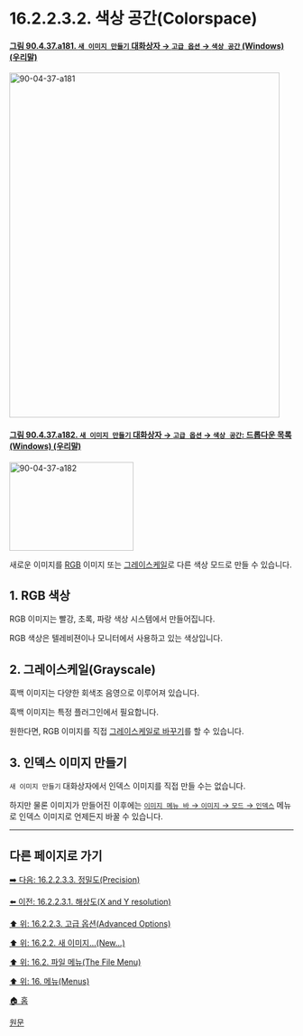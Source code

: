 # 16.2.2.3.2. 색상 공간(Colorspace)

<a id="90-04-37-a181"></a>

#### [그림 90.4.37.a181. `새 이미지 만들기` 대화상자 → `고급 옵션` → `색상 공간` (Windows) (우리말)](./90-04-0037-create_a_new_image.md#90-04-37-a181)
<img width="479" height="611" alt="90-04-37-a181" src="https://github.com/user-attachments/assets/1a3b8be2-1add-4ee4-9c63-a9f0a65994bc" />

<a id="90-04-37-a182"></a>

#### [그림 90.4.37.a182. `새 이미지 만들기` 대화상자 → `고급 옵션` → `색상 공간`: 드롭다운 목록 (Windows) (우리말)](./90-04-0037-create_a_new_image.md#90-04-37-a182)
<img width="220" height="157" alt="90-04-37-a182" src="https://github.com/user-attachments/assets/1d1d9ee9-a1c3-4b6f-ae2b-57b139a54847" />

새로운 이미지를 [RGB](./19-glossaryx-color_model_rgb.md) 이미지 또는 [그레이스케일](./19-glossaryx-color_mode_grayscale.md)로 다른 색상 모드로 만들 수 있습니다.

<a id="16-02-02-03-02-s1"></a>

## 1. RGB 색상
RGB 이미지는 빨강, 초록, 파랑 색상 시스템에서 만들어집니다.

RGB 색상은 텔레비젼이나 모니터에서 사용하고 있는 색상입니다.

<a id="16-02-02-03-02-s2"></a>

## 2. 그레이스케일(Grayscale)
흑백 이미지는 다양한 회색조 음영으로 이루어져 있습니다.

흑백 이미지는 특정 플러그인에서 필요합니다.

원한다면, RGB 이미지를 직접 [그레이스케일로 바꾸기](./16-06-05-00-grayscale-mode.md)를 할 수 있습니다.

<a id="16-02-02-03-02-s3"></a>

## 3. 인덱스 이미지 만들기
`새 이미지 만들기` 대화상자에서 인덱스 이미지를 직접 만들 수는 없습니다.

하지만 물론 이미지가 만들어진 이후에는 [`이미지 메뉴 바` → `이미지` → `모드` → `인덱스`](./16-06-06-00-indexed-mode.md) 메뉴로 인덱스 이미지로 언제든지 바꿀 수 있습니다.

***

## 다른 페이지로 가기

[➡️ 다음: 16.2.2.3.3. 정밀도(Precision)](./16-02-02-03-03-precision.md)

[⬅️ 이전: 16.2.2.3.1. 해상도(X and Y resolution)](./16-02-02-03-01-x_y_resolution.md)

[⬆️ 위: 16.2.2.3. 고급 옵션(Advanced Options)](./16-02-02-03-00-advanced_options.md)

[⬆️ 위: 16.2.2. 새 이미지…(New…)](./16-02-02-00-new.md)

[⬆️ 위: 16.2. 파일 메뉴(The File Menu)](./16-02-00-the-file-menu.md)

[⬆️ 위: 16. 메뉴(Menus)](./16-00-menus.md)

[🏠 홈](./00-home.md)

[원문](https://docs.gimp.org/2.10/ko/gimp-file-new.html#idm22657)
